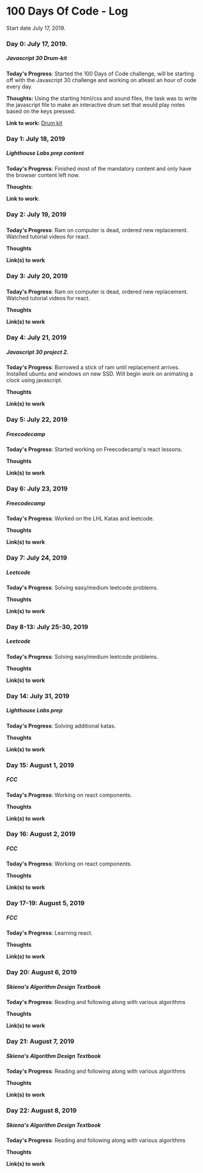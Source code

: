 # 100 Days Of Code - Log
Start date July 17, 2019.

### Day 0: July 17, 2019.
##### Javascript 30 Drum-kit

**Today's Progress**: Started the 100 Days of Code challenge, will be starting off with the Javascript 30 challenge and working on atleast an hour of code every day.

**Thoughts:** Using the starting html/css and sound files, the task was to write the javascript file to make an interactive drum set that would play notes based on the keys pressed. 

**Link to work:** [Drum kit](http://www.example.com)

### Day 1: July 18, 2019
##### Lighthouse Labs prep content

**Today's Progress**: Finished most of the mandatory content and only have the browser content left now.

**Thoughts**: 

**Link to work**:


### Day 2: July 19, 2019
##### 
**Today's Progress**: Ram on computer is dead, ordered new replacement. Watched tutorial videos for react.

**Thoughts** 

**Link(s) to work**

### Day 3: July 20, 2019
##### 
**Today's Progress**: Ram on computer is dead, ordered new replacement. Watched tutorial videos for react.

**Thoughts** 

**Link(s) to work**

### Day 4: July 21, 2019
##### Javascript 30 project 2.
**Today's Progress**: Borrowed a stick of ram until replacement arrives. Installed ubuntu and windows on new SSD. Will begin work on animating a clock using javascript. 

**Thoughts** 

**Link(s) to work**

### Day 5: July 22, 2019
##### Freecodecamp
**Today's Progress**: Started working on Freecodecamp's react lessons. 

**Thoughts** 

**Link(s) to work**

### Day 6: July 23, 2019
##### Freecodecamp
**Today's Progress**: Worked on the LHL Katas and leetcode. 

**Thoughts** 

**Link(s) to work**

### Day 7: July 24, 2019
##### Leetcode
**Today's Progress**: Solving easy/medium leetcode problems. 

**Thoughts** 

**Link(s) to work**

### Day 8-13: July 25-30, 2019
##### Leetcode
**Today's Progress**: Solving easy/medium leetcode problems. 

**Thoughts** 

**Link(s) to work**

### Day 14: July 31, 2019
##### Lighthouse Labs prep
**Today's Progress**: Solving additional katas. 

**Thoughts** 

**Link(s) to work**

### Day 15: August 1, 2019
##### FCC
**Today's Progress**: Working on react components. 

**Thoughts** 

**Link(s) to work**

### Day 16: August 2, 2019
##### FCC
**Today's Progress**: Working on react components. 

**Thoughts** 

**Link(s) to work**

### Day 17-19: August 5, 2019
##### FCC
**Today's Progress**: Learning react. 

**Thoughts** 

**Link(s) to work**

### Day 20: August 6, 2019
##### Skiena's Algorithm Design Textbook
**Today's Progress**:  Reading and following along with various algorithms

**Thoughts** 

**Link(s) to work**

### Day 21: August 7, 2019
##### Skiena's Algorithm Design Textbook
**Today's Progress**:  Reading and following along with various algorithms

**Thoughts** 

**Link(s) to work**

### Day 22: August 8, 2019
##### Skiena's Algorithm Design Textbook
**Today's Progress**:  Reading and following along with various algorithms

**Thoughts** 

**Link(s) to work**



